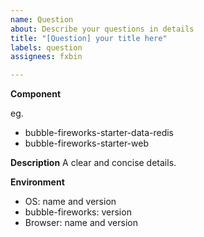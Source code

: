 ```yaml
---
name: Question
about: Describe your questions in details
title: "[Question] your title here"
labels: question
assignees: fxbin

---
```


**Component**

<!-- Choose one of the following and delete all others. -->
eg.
* bubble-fireworks-starter-data-redis
* bubble-fireworks-starter-web

**Description**
A clear and concise details.

**Environment**
<!-- Add information about your environment and ThingsBoard version if applicable -->
 * OS:  name and version
 * bubble-fireworks: version
 * Browser: name and version

